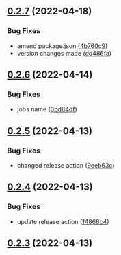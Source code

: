 ## [0.2.7](https://github.com/drey0143143/test-change-log/compare/v0.2.6...v0.2.7) (2022-04-18)


### Bug Fixes

* amend package.json ([4b760c9](https://github.com/drey0143143/test-change-log/commit/4b760c932e57b2c7e44e5b071cacf4645ee5bdc5))
* version changes made ([dd486fa](https://github.com/drey0143143/test-change-log/commit/dd486fa460d80020ea9cf881a677f8e382b221a6))



## [0.2.6](https://github.com/drey0143143/test-change-log/compare/v0.2.5...v0.2.6) (2022-04-14)


### Bug Fixes

* jobs name ([0bd84df](https://github.com/drey0143143/test-change-log/commit/0bd84df093898d90a8e2164f2ba6dd403a4a8835))



## [0.2.5](https://github.com/drey0143143/test-change-log/compare/v0.2.4...v0.2.5) (2022-04-13)


### Bug Fixes

* changed release action ([9eeb63c](https://github.com/drey0143143/test-change-log/commit/9eeb63c19c1800c4acd25ddb66be8bc0b8fb4a21))



## [0.2.4](https://github.com/drey0143143/test-change-log/compare/v0.2.3...v0.2.4) (2022-04-13)


### Bug Fixes

* update release action ([14868c4](https://github.com/drey0143143/test-change-log/commit/14868c4569273b73fd8ff069381bc78555e48348))



## [0.2.3](https://github.com/drey0143143/test-change-log/compare/v0.2.2...v0.2.3) (2022-04-13)



